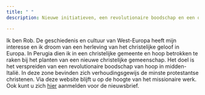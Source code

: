 ```yaml
---
title: " "
description: Nieuwe initiatieven, een revolutionaire boodschap en een oude stad

---
```

Ik ben Rob. De geschiedenis en cultuur van West-Europa heeft mijn interesse en ik droom van een herleving van het christelijke geloof in Europa. In Perugia dien ik in een christelijke gemeente en hoop betrokken te raken bij het planten van een nieuwe christelijke gemeenschap. Het doel is het verspreiden van een revolutionaire boodschap van hoop in midden-Italië. In deze zone bevinden zich verhoudingsgewijs de minste protestantse christenen. Via deze website blijft u op de hoogte van het missionaire werk. Ook kunt u zich [hier](http://eepurl.com/gnT5rb "Aanmelden nieuwsbrief") aanmelden voor de nieuwsbrief.